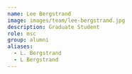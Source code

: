```yaml
---
name: Lee Bergstrand
image: images/team/lee-bergstrand.jpg
description: Graduate Student
role: msc
group: alumni
aliases:
  - L. Bergstrand
  - L Bergstrand
---
```


